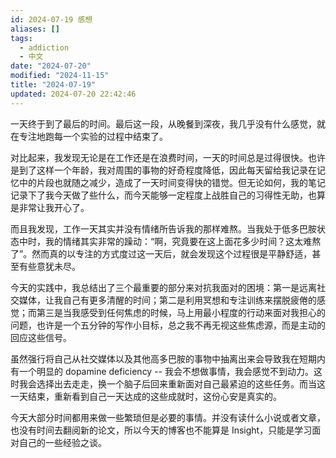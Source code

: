 ```yaml
---
id: 2024-07-19 感想
aliases: []
tags:
  - addiction
  - 中文
date: "2024-07-20"
modified: "2024-11-15"
title: "2024-07-19"
updated: 2024-07-20 22:42:46
---
```


一天终于到了最后的时间。最后这一段，从晚餐到深夜，我几乎没有什么感觉，就在专注地跑每一个实验的过程中结束了。

对比起来，我发现无论是在工作还是在浪费时间，一天的时间总是过得很快。也许是到了这样一个年龄，我对周围的事物的好奇程度降低，因此每天留给我记录在记忆中的片段也就随之减少，造成了一天时间变得快的错觉。但无论如何，我的笔记记录下了我今天做了些什么，而今天能够一定程度上战胜自己的习得性无助，也算是非常让我开心了。

而且我发现，工作一天其实并没有情绪所告诉我的那样难熬。当我处于低多巴胺状态中时，我的情绪其实非常的躁动：“啊，究竟要在这上面花多少时间？这太难熬了”。然而真的以专注的方式度过这一天后，就会发现这个过程很是平静舒适，甚至有些意犹未尽。

今天的实践中，我总结出了三个最重要的部分来对抗我面对的困境：第一是远离社交媒体，让我自己有更多清醒的时间；第二是利用冥想和专注训练来摆脱疲倦的感觉；而第三是当我感受到任何焦虑的时候，马上用最小程度的行动来面对我担心的问题，也许是一个五分钟的写作小目标，总之我不再无视这些焦虑源，而是主动的回应这些信号。

虽然强行将自己从社交媒体以及其他高多巴胺的事物中抽离出来会导致我在短期内有一个明显的 dopamine deficiency -- 我会不想做事情，我会感觉不到动力。这时我会选择出去走走，换一个脑子后回来重新面对自己最紧迫的这些任务。而当这一天结束，重新看到自己一天达成的这些成就时，这份心安是真实的。

今天大部分时间都用来做一些繁琐但是必要的事情。并没有读什么小说或者文章，也没有时间去翻阅新的论文，所以今天的博客也不能算是 Insight，只能是学习面对自己的一些经验之谈。
